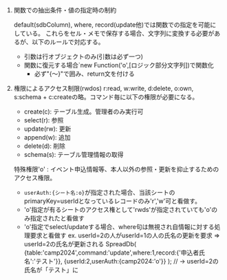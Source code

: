 1. 関数での抽出条件・値の指定時の制約

   default(sdbColumn), where, record(update他)では関数での指定を可能にしている。
   これらをセル・メモで保存する場合、文字列に変換する必要があるが、以下のルールで対応する。
   
   - 引数は行オブジェクトのみ(引数は必ず一つ)
   - 関数に復元する場合`new Function('o',[ロジック部分文字列])で関数化
     - 必ず"{〜}"で囲み、return文を付ける

1. 権限によるアクセス制限(rwdos)
   r:read, w:write, d:delete, o:own, s:schema + c:createの略。コマンド毎に以下の権限が必要になる。
   
   - create(c): テーブル生成。管理者のみ実行可
   - select(r): 参照
   - update(rw): 更新
   - append(w): 追加
   - delete(d): 削除
   - schema(s): テーブル管理情報の取得
   
   特殊権限'o' : イベント申込情報等、本人以外の参照・更新を抑止するためのアクセス権限。
   
   - `userAuth:{シート名:o}`が指定された場合、当該シートのprimaryKey=userIdとなっているレコードのみ'r','w'可と看做す。
   - 'o'指定が有るシートのアクセス権として'rwds'が指定されていても'o'のみ指定されたと看做す
   - 'o'指定でselect/updateする場合、where句は無視され自情報に対する処理要求と看做す
     ex. userId=2の人がuserId=1の人の氏名の更新を要求 ⇒ userId=2の氏名が更新される
     SpreadDb(
       {table:'camp2024',command:'update',where:1,record:{'申込者氏名':'テスト'}},
       {userId:2,userAuth:{camp2024:'o'}}
     ); // -> userId=2の氏名が「テスト」に